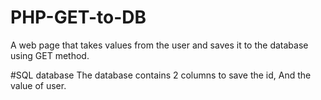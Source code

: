 # PHP-GET-to-DB
A web page that takes values from the user and saves it to the database using GET method.

#SQL database
The database contains 2 columns to save the id, And the value of user.
